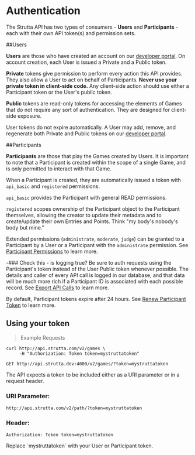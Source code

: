 # Authentication

The Strutta API has two types of consumers - **Users** and **Participants** - each with their own API token(s) and permission sets.

##Users

**Users** are those who have created an account on our [developer portal](http://api.strutta.com).
On account creation, each User is issued a Private and a Public token.


**Private** tokens give permission to perform every action this API provides.
They also allow a User to act on behalf of Participants.
**Never use your private token in client-side code.**
Any client-side action should use either a Participant token or the User's public token.

**Public** tokens are read-only tokens for accessing the elements of Games that do not require any sort of authentication. They are designed for client-side exposure.

User tokens do not expire automatically. A User may add, remove, and regenerate both Private and Public tokens on our [developer portal](http://api.strutta.com).

##Participants

**Participants** are those that play the Games created by Users. It is important to note that a Participant is created within the scope of a single Game, and is only permitted to interact with that Game.

When a Participant is created, they are automatically issued a token with `api_basic` and `registered` permissions.

`api_basic` provides the Participant with general READ permissions.

`registered` scopes ownership of the Participant object to the Participant themselves, allowing the creator to update their metadata and to create/update their own Entries and Points. Think "my body's nobody's body but mine."

Extended permissions (`administrate`, `moderate`, `judge`) can be granted to a Participant by a User or a Participant with the `administrate` permission.
See [Participant Permissions](#participant-permissions) to learn more.

-### Check this - is logging true?
Be sure to auth requests using the Participant's token instead of the User Public token whenever possible.
The details and caller of every API call is logged in our database, and that data will be much more rich if a Participant ID is associated with each possible record. See [Export API Calls](#export-api-calls) to learn more.

By default, Participant tokens expire after 24 hours. See [Renew Participant Token](#renew-participant-token) to learn more.

## Using your token

> Example Requests

```
curl http://api.strutta.com/v2/games \
     -H "Authorization: Token token=mystruttatoken"

GET http://api.strutta.dev:4000/v2/games/?token=mystruttatoken
```


The API expects a token to be included either as a URI parameter or in a request header.

### URI Parameter:
`http://api.strutta.com/v2/path/?token=mystruttatoken`

### Header:
`Authorization: Token token=mystruttatoken`

<aside class="notice">
Replace `mystruttatoken` with your User or Participant token.
</aside>
